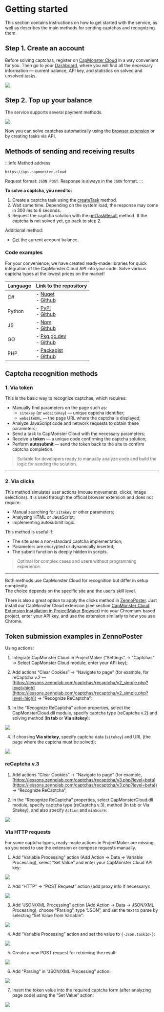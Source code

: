 ﻿---
sidebar_position: 0
sidebar_label: Getting Started
---

# Getting started

This section contains instructions on how to get started with the service, as well as describes the main methods for sending captchas and recognizing them.

## Step 1. Create an account

Before solving captchas, register on [CapMonster Cloud](https://capmonster.cloud/) in a way convenient for you. Then go to your [Dashboard](https://capmonster.cloud/Dashboard), where you will find all the necessary information — current balance, API key, and statistics on solved and unsolved tasks.

![](./images/dashboard.png)

## Step 2. Top up your balance

The service supports several payment methods.

![](./images/payment.png)

Now you can solve captchas automatically using the [browser extension](https://docs.capmonster.cloud/docs/extension) or by creating tasks via API.

## Methods of sending and receiving results

:::info Method address
```http
https://api.capmonster.cloud
```
Request format: `JSON POST`.
Response is always in the `JSON` format.
:::

**To solve a captcha, you need to:**

1. Create a captcha task using the [createTask](api/methods/create-task.md) method.  
2. Wait some time. Depending on the system load, the response may come in 300 ms to 6 seconds.  
3. Request the captcha solution with the [getTaskResult](api/methods/get-task-result.md) method. If the captcha is not solved yet, go back to step 2.

Additional method:

- [Get](api/methods/get-balance.md) the current account balance.

### Code examples

For your convenience, we have created ready-made libraries for quick integration of the CapMonster.Cloud API into your code. Solve various captcha types at the lowest prices on the market!

|**Language**|**Link to the repository**|
| :- | :- | 
|С#|- [Nuget](https://www.nuget.org/packages/Zennolab.CapMonsterCloud.Client)<br /> - [Github](https://github.com/ZennoLab/capmonstercloud-client-dotnet) |
|Python|- [PyPl](https://pypi.org/project/capmonstercloudclient/)<br /> - [Github](https://github.com/ZennoLab/capmonstercloud-client-python)|
|JS|- [Npm](https://www.npmjs.com/package/@zennolab_com/capmonstercloud-client)<br /> - [Github](https://github.com/ZennoLab/capmonstercloud-client-js)|
|GO|- [Pkg.go.dev](https://pkg.go.dev/github.com/ZennoLab/capmonstercloud-client-go)<br /> - [Github](https://github.com/ZennoLab/capmonstercloud-client-go)|
|PHP|- [Packagist](https://packagist.org/packages/zennolab/capmonstercloud.client)<br /> - [Github](https://github.com/ZennoLab/capmonstercloud-client-php)|

## Captcha recognition methods

### 1. Via token

This is the basic way to recognize captchas, which requires:

- Manually find parameters on the page such as:  
  - `sitekey` (or `websiteKey`) — unique captcha identifier;  
  - `websiteURL` — the page URL where the captcha is displayed;  
- Analyze JavaScript code and network requests to obtain these parameters;  
- Send a task to CapMonster Cloud with the necessary parameters;  
- Receive a **token** — a unique code confirming the captcha solution;  
- Perform **autosubmit** — send the token back to the site to confirm captcha completion.

> Suitable for developers ready to manually analyze code and build the logic for sending the solution.

---

### 2. Via clicks

This method simulates user actions (mouse movements, clicks, image selections). It is used through the official browser extension and does not require:

- Manual searching for `sitekey` or other parameters;  
- Analyzing HTML or JavaScript;  
- Implementing autosubmit logic.

This method is useful if:

- The site uses a non-standard captcha implementation;  
- Parameters are encrypted or dynamically inserted;  
- The submit function is deeply hidden in scripts.

> Optimal for complex cases and users without programming experience.

---

Both methods use CapMonster Cloud for recognition but differ in setup complexity.  
The choice depends on the specific site and the user’s skill level.

There is also a great option to apply the clicks method in [ZennoPoster](https://zennolab.com/en/products/zennoposter/). Just install our CapMonster Cloud extension (see section [CapMonster Cloud Extension Installation in ProjectMaker Browser](extension/install-instruction.md)) into your Chromium-based project, enter your API key, and use the extension similarly to how you use Chrome.

## Token submission examples in ZennoPoster

Using actions:

1. Integrate CapMonster Cloud in ProjectMaker (“Settings” → “Captchas” → Select CapMonster Cloud module, enter your API key);

2. Add actions “Clear Cookies” → “Navigate to page” (for example, for reCaptcha v.2 — [https://lessons.zennolab.com/captchas/recaptcha/v2_simple.php?level=high](https://lessons.zennolab.com/captchas/recaptcha/v2_simple.php?level=high)) → “Recognize ReCaptcha”;

3. In the “Recognize ReCaptcha” action properties, select the CapMonsterCloud.dll module, specify captcha type (reCaptcha v.2) and solving method (**In tab** or **Via sitekey**):

![](./images/getting-started-1.png)

4. If choosing **Via sitekey**, specify captcha data (`sitekey`) and URL (the page where the captcha must be solved):

![](./images/getting-started-2.png)

### reCaptcha v.3

1. Add actions “Clear Cookies” → “Navigate to page” (for example, [https://lessons.zennolab.com/captchas/recaptcha/v3.php?level=beta](https://lessons.zennolab.com/captchas/recaptcha/v3.php?level=beta)) → “Recognize ReCaptcha”;

2. In the “Recognize ReCaptcha” properties, select CapMonsterCloud.dll module, specify captcha type (reCaptcha v.3), method (In tab or Via Sitekey), and also specify `Action` and `minScore`:

![](./images/getting-started-3.png)

<!-- ### hCaptcha

1. Add the action “Recognize hCaptcha” where the captcha page navigation is done;

2. In the action properties select method (In tab or Via Sitekey). When choosing Via Sitekey, specify the sitekey and URL with the captcha:

![](./images/getting-started-4.png) -->

### Via HTTP requests

For some captcha types, ready-made actions in ProjectMaker are missing, so you need to use the extension or compose requests manually.

1. Add “Variable Processing” action (Add Action → Data → Variable Processing), select “Set Value” and enter your CapMonster Cloud API key:

![](./images/getting-started-5.png)

2. Add “HTTP” → “POST Request” action (add proxy info if necessary):

![](./images/getting-started-6.png)

3. Add “JSON/XML Processing” action (Add Action → Data → JSON/XML Processing), choose “Parsing”, type “JSON”, and set the text to parse by selecting “Set Value from Variable”:

![](./images/getting-started-7.png)

4. Add “Variable Processing” action and set the value to `{-Json.taskId-}`:

![](./images/getting-started-8.png)

5. Create a new POST request for retrieving the result:

![](./images/getting-started-9.png)

6. Add “Parsing” in “JSON/XML Processing” action:

![](./images/getting-started-10.png)

7. Insert the token value into the required captcha form (after analyzing page code) using the “Set Value” action:

![](./images/getting-started-11.png)

